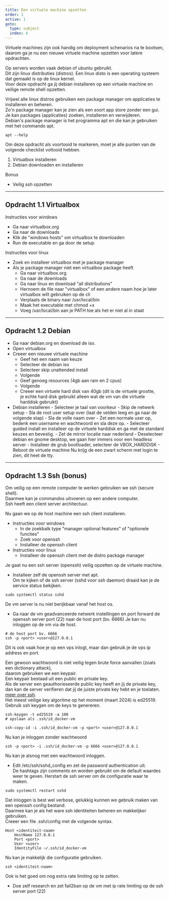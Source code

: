 ```yaml
---
title: Een virtuele machine opzetten
order: 1
active: 1
goto:
  type: subject
  index: 4
---
```


Virtuele machines zijn ook handig om deployment schenarios na te bootsen,  
daarom ga je nu een nieuwe virtuele machine opzetten voor latere opdrachten.

Op servers worden vaak debian of ubuntu gebruikt.  
Dit zijn linux distributies (distros). Een linux disto is een operating systeem dat gemaakt is op de linux kernel.  
Voor deze opdracht ga jij debian installeren op een virtuele machine en veilige remote shell opzetten.

Vrijwel alle linux distros gebruiken een package manager om applicaties te installeren en beheren.  
Zo'n package manager kan je zien als een soort app store zonder een gui.  
Je kan packages (applicaties) zoeken, installeren en verwijderen.  
Debian's package manager is het programma apt en die kan je gebruiken met het commando apt.

```shell
apt --help
```

Om deze opdracht als voortooid te markeren, moet je alle punten van de volgende checklist voltooid hebben.

1. Virtualbox installeren
2. Debian downloaden en installeren

Bonus

- Veilig ssh opzetten


---

## Opdracht 1.1 Virtualbox

Instructies voor windows

- Ga naar virtualbox.org
- Ga naar de downloads
- Klik de "windows hosts" om virtualbox te downloaden
- Run de executable en ga door de setup

Instructies voor linux

- Zoek en installeer virtualbox met je package manager
- Als je package manager niet een virtualbox package heeft
  - Ga naar virtualbox.org
  - Ga naar de downloads
  - Ga naar linux en download "all distributions"
  - Hernoem de file naar "virtualbox" of een andere naam hoe je later virtualbox wilt gebruiken op de cli
  - Verplaats de binary naar /usr/local/bin
  - Maak het executable met chmod +x
  - Voeg /usr/local/bin aan je PATH toe als het er niet al in staat

---

## Opdracht 1.2 Debian

- Ga naar debian.org en download de iso.
- Open virtualbox
- Creeer een nieuwe virtuele machine
  - Geef het een naam van keuze
  - Selecteer de debian iso
  - Selecteer skip unattended install
  - Volgende
  - Geef genoeg resources (4gb aan ram en 2 cpus)
  - Volgende
  - Creeer een virtuele hard disk van 40gb (dit is de virtuele grootte,  
    je echte hard disk gebruikt alleen wat de vm van die virtuele harddisk gebruikt)
- Debian installeren - Selecteer je taal van voorkeur - Skip de netwerk setup - Sla de root user setup over (laat de velden leeg en ga naar de volgende stap) - Sla de volle naam over - Zet een normale user op, bedenk een username en wachtwoord en sla deze op. - Selecteer guided install en installeer op de virtuele harddisk en ga met de standard keuzes en bevestig. - Zet de mirror locatie naar nederland - Deselecteer debian en gnome desktop, we gaan hier immers voor een headless server - Installeer de grub bootloader, selecteer de VBOX_HARDDISK - Reboot de virtuele machine
  Nu krijg de een zwart scherm met login te zien, dit heet de tty.

---

## Opdracht 1.3 Ssh (bonus)

Om veilig op een remote computer te werken gebruiken we ssh (secure shell).  
Daarmee kan je commandos uitvoeren op een andere computer.  
Ssh heeft een client server architectuur.

Nu gaan we op de host machine een ssh client installeren.

- Instructies voor windows
  - In de zoekbalk type "manager optional features" of "optionele functies"
  - Zoek voor openssh
  - Installeer de openssh client
- Instructies voor linux
  - Installeer de openssh client met de distro package manager

Je gaat nu een ssh server (openssh) veilig opzetten op de virtuele machine.

- Installeer zelf de openssh server met apt.  
  Om te kijken of de ssh server (sshd voor ssh daemon) draaid kan je de service status bekijken.

```shell
sudo systemctl status sshd
```

De vm server is nu niet berijkbaar vanaf het host os.

- Ga naar de vm geadvanceerde netwerk instellingen en port forward de openssh server port (22) naar de host port (bv. 6666)
  Je kan nu inloggen op de vm via de host.

```shell
# de host port bv. 6666
ssh -p <port> <user>@127.0.0.1
```

Dit is ook vaak hoe je op een vps inlogt, maar dan gebruik je de vps ip address en port.

Een gewoon wachtwoord is niet veilig tegen brute force aanvallen (zoals een dictionary attack),  
daarom gebruiken we een keypair.  
Een keypair bestaad uit een public en private key.  
Als de server een geauthorieseerde public key heeft en jij de private key,  
dan kan de server verifieren dat jij de juiste private key hebt en je toelaten. [meer over ssh](https://www.cloudflare.com/learning/access-management/what-is-ssh/).  
Het meest veilige key algoritme op het moment (maart 2024) is ed25519.
Gebruik ssh keygen om de keys te genereren.

```shell
ssh-keygen -t ed25519 -a 100
# opslaan als .ssh/id_docker-vm
```

```shell
ssh-copy-id -i .ssh/id_docker-vm -p <port> <user>@127.0.0.1
```

Nu kan je inloggen zonder wachtwoord

```shell
ssh -p <port> -i .ssh/id_docker-vm -p 6666 <user>@127.0.0.1
```

Nu kan je alsnog met een wachtwoord inloggen.

- Edit /etc/ssh/sshd_config en zet de password authentication uit.  
   De hashtags zijn comments en worden gebruikt om de default waardes weer te geven.
  Herstart de ssh server om de configuratie waar te maken.

```shell
sudo systemctl restart sshd
```

Dat inloggen is best wel verbose, gelukkig kunnen we gebruik maken van een openssh config bestand.  
Daarmee kan je als het ware ssh identiteiten beheren en makkelijker gebruiken.  
Creeer een file .ssh/config met de volgende syntax.

```
Host <identiteit-naam>
    HostName 127.0.0.1
    Port <port>
    User <user>
    IdentityFile ~/.ssh/id_docker-vm
```

Nu kan je makkelijk die configuratie gebruiken.

```shell
ssh <identiteit-naam>
```

Ook is het goed om nog extra rate limiting op te zetten.

- Doe zelf research en zet fail2ban op de vm met ip rate limiting op de ssh server port (22)

